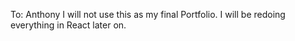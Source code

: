 To: Anthony
I will not use this as my final Portfolio. I will be redoing everything
in React later on.